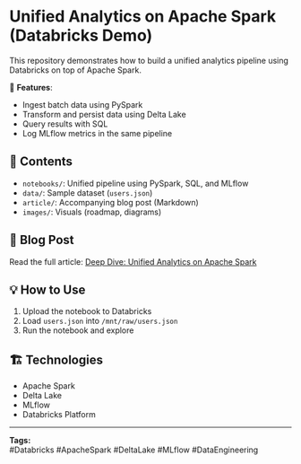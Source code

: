 # Unified Analytics on Apache Spark (Databricks Demo)

This repository demonstrates how to build a unified analytics pipeline using Databricks on top of Apache Spark.

🔧 **Features**:
- Ingest batch data using PySpark
- Transform and persist data using Delta Lake
- Query results with SQL
- Log MLflow metrics in the same pipeline

## 📁 Contents
- `notebooks/`: Unified pipeline using PySpark, SQL, and MLflow
- `data/`: Sample dataset (`users.json`)
- `article/`: Accompanying blog post (Markdown)
- `images/`: Visuals (roadmap, diagrams)

## 📘 Blog Post
Read the full article: [Deep Dive: Unified Analytics on Apache Spark](https://medium.com/@fouad.sahraoui/deep-dive-unified-analytics-on-apache-spark-with-databricks-2048419a2465)

## 💡 How to Use
1. Upload the notebook to Databricks
2. Load `users.json` into `/mnt/raw/users.json`
3. Run the notebook and explore

## 🏗️ Technologies
- Apache Spark
- Delta Lake
- MLflow
- Databricks Platform

---

**Tags:**  
#Databricks #ApacheSpark #DeltaLake #MLflow #DataEngineering
